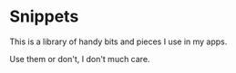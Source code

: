 Snippets
========

This is a library of handy bits and pieces I use in my apps.

Use them or don't, I don't much care.
